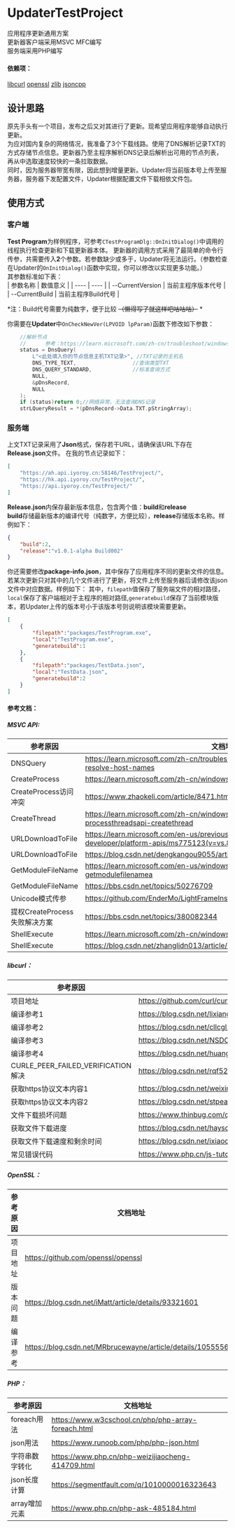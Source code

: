 # UpdaterTestProject
应用程序更新通用方案  
更新器客户端采用MSVC MFC编写  
服务端采用PHP编写
#### 依赖项：
[libcurl](https://github.com/curl/curl)
[openssl](https://github.com/openssl/openssl)
[zlib](http://www.zlib.net/)
[jsoncpp](https://github.com/open-source-parsers/jsoncpp)

## 设计思路
原先手头有一个项目，发布之后又对其进行了更新。现希望应用程序能够自动执行更新。  
为应对国内复杂的网络情况，我准备了3个下载线路。使用了DNS解析记录TXT的方式存储节点信息。更新器乃至主程序解析DNS记录后解析出可用的节点列表，再从中选取速度较快的一条拉取数据。  
同时，因为服务器带宽有限，因此想到增量更新。Updater将当前版本号上传至服务器，服务器下发配置文件，Updater根据配置文件下载相依文件包。  

## 使用方式
### 客户端
**Test Program**为样例程序，可参考`CTestProgramDlg::OnInitDialog()`中调用的线程执行检查更新和下载更新器本体。 
更新器的调用方式采用了最简单的命令行传参，共需要传入**2**个参数。若参数缺少或多于，Updater将无法运行。（参数检查在Updater的`OnInitDialog()`函数中实现，你可以修改以实现更多功能。）  
其参数标准如下表：  
| 参数名称 | 数值意义 |
| ---- | ---- |
| --CurrentVersion | 当前主程序版本代号 |
| --CurrentBuild | 当前主程序Build代号 |

*注：Build代号需要为纯数字，便于比较 ~~（懒得写了就这样吧咕咕咕）~~ *

你需要在**Updater**中`OnCheckNewVer(LPVOID lpParam)`函数下修改如下参数：
```C++
	//解析节点
	//		参考：https://learn.microsoft.com/zh-cn/troubleshoot/windows/win32/use-dnsquery-resolve-host-names
	status = DnsQuery(
		L"<此处填入你的节点信息主机TXT记录>",	//TXT记录的主机名
		DNS_TYPE_TEXT,					//查询类型TXT
		DNS_QUERY_STANDARD,				//标准查询方式
		NULL,
		&pDnsRecord,
		NULL
	);
	if (status)return 0;//网络异常，无法查询DNS记录
	strLQueryResult = *(pDnsRecord->Data.TXT.pStringArray);
```

### 服务端
上文TXT记录采用了**Json**格式，保存若干URL，请确保该URL下存在**Release.json**文件。
在我的节点记录如下：
```json
[
	"https://ah.api.iyoroy.cn:58146/TestProject/",
	"https://hk.api.iyoroy.cn/TestProject/",
	"https://api.iyoroy.cn/TestProject/"
]
```
**Release.json**内保存最新版本信息，包含两个值：**build**和**release**  
**build**存储最新版本的编译代号（纯数字，方便比较），**release**存储版本名称。样例如下： 
```json
{
    "build":2,
    "release":"v1.0.1-alpha Build002"
}
```
你还需要修改**package-info.json**，其中保存了应用程序不同的更新文件的信息。若某次更新只对其中的几个文件进行了更新，将文件上传至服务器后请修改该json文件中对应数据。样例如下：
其中，`filepath`值保存了服务端文件的相对路径，`local`保存了客户端相对于主程序的相对路径,`generatebuild`保存了当前模块版本，若Updater上传的版本号小于该版本号则说明该模块需要更新。
```json
[
    {
        "filepath":"packages/TestProgram.exe",
        "local":"TestProgram.exe",
        "generatebuild":1
    },
    {
        "filepath":"packages/TestData.json",
        "local":"TestData.json",
        "generatebuild":2
    }
]
```



#### 参考文档：
##### MSVC API:
| 参考原因 | 文档地址 |
| ---- | ---- |
| DNSQuery | https://learn.microsoft.com/zh-cn/troubleshoot/windows/win32/use-dnsquery-resolve-host-names |
| CreateProcess | https://learn.microsoft.com/zh-cn/windows/win32/procthread/creating-processes |
| CreateProcess访问冲突 | https://www.zhaokeli.com/article/8471.html |
| CreateThread | https://learn.microsoft.com/zh-cn/windows/win32/api/processthreadsapi/nf-processthreadsapi-createthread |
| URLDownloadToFile | https://learn.microsoft.com/en-us/previous-versions/windows/internet-explorer/ie-developer/platform-apis/ms775123(v=vs.85) |
| URLDownloadToFile | https://blog.csdn.net/dengkangou9055/article/details/102068998 |
| GetModuleFileName | https://learn.microsoft.com/en-us/windows/win32/api/libloaderapi/nf-libloaderapi-getmodulefilenamea |
| GetModuleFileName | https://bbs.csdn.net/topics/50276709 |
| Unicode模式传参 | https://github.com/EnderMo/LightFrameInstaller/blob/master/LightFrameInstaller.cpp |
| 提权CreateProcess失败解决方案 | https://bbs.csdn.net/topics/380082344 |
| ShellExecute | https://learn.microsoft.com/zh-cn/windows/win32/shell/launch |
| ShellExecute | https://blog.csdn.net/zhanglidn013/article/details/47177041 |

##### libcurl：
| 参考原因 | 文档地址 |
| ---- | ---- |
| 项目地址 | https://github.com/curl/curl |
| 编译参考1 | https://blog.csdn.net/lixiang987654321/article/details/81154613 |
| 编译参考2 | https://blog.csdn.net/cllcgl1314/article/details/90767440 |
| 编译参考3 | https://blog.csdn.net/NSDCODER/article/details/120956826 |
| 编译参考4 | https://blog.csdn.net/huang12041/article/details/108358879 |
| CURLE_PEER_FAILED_VERIFICATION解决 | https://blog.csdn.net/rqf520/article/details/96453865 |
| 获取https协议文本内容1 | https://blog.csdn.net/weixin_39510813/article/details/88978941 |
| 获取https协议文本内容2 | https://blog.csdn.net/stpeace/article/details/77984611 |
| 文件下载损坏问题 | https://www.thinbug.com/q/25427915 |
| 获取文件下载进度 | https://blog.csdn.net/haysonzeng/article/details/108540158 |
| 获取文件下载速度和剩余时间 | https://blog.csdn.net/ixiaochouyu/article/details/47301005 |
| 常见错误代码 | https://www.php.cn/js-tutorial-379132.html |

##### OpenSSL：
| 参考原因 | 文档地址 |
| ---- | ---- |
| 项目地址 | https://github.com/openssl/openssl |
| 版本问题 | https://blog.csdn.net/iMatt/article/details/93321601 |
| 编译参考 | https://blog.csdn.net/MRbrucewayne/article/details/105555681 |

##### PHP：
| 参考原因 | 文档地址 |
| ---- | ---- |
| foreach用法 | https://www.w3cschool.cn/php/php-array-foreach.html |
| json用法 | https://www.runoob.com/php/php-json.html |
| 字符串数字转化 | https://www.php.cn/php-weizijiaocheng-414709.html |
| json长度计算 | https://segmentfault.com/q/1010000016323643 |
| array增加元素 | https://www.php.cn/php-ask-485184.html |